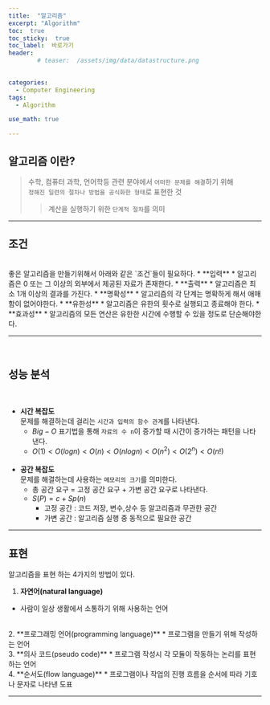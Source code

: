 ```yaml
---
title:  "알고리즘"  
excerpt: "Algorithm"
toc:  true
toc_sticky:  true
toc_label:  바로가기
header:
        # teaser:  /assets/img/data/datastructure.png

 
categories:
  - Computer Engineering
tags:
  - Algorithm

use_math: true

---
```


## 알고리즘 이란?  
> 수학, 컴퓨터 과학, 언어학등 관련 분야에서 `어떠한 문제를 해결`하기 위해   
> `정해진 일련의 절차나 방법을 공식화한 형태`로 표현한 것  
>> 계산을 실행하기 위한 `단계적 절차`를 의미

---

## 조건
<br/>
좋은 알고리즘을 만들기위해서 아래와 같은 `조건`들이 필요하다.
* **입력**
  * 알고리즘은 0 또는 그 이상의 외부에서 제공된 자료가 존재한다.
* **출력**
  * 알고리즘은 최소 1개 이상의 결과를 가진다.
* **명확성**
  * 알고리즘의 각 단계는 명확하게 해서 애매함이 없어야한다.
* **유한성**
  * 알고리즘은 유한의 횟수로 실행되고 종료해야 한다.
* **효과성**
  * 알고리즘의 모든 연산은 유한한 시간에 수행할 수 있을 정도로 단순해야한다.

---
<br/>


## 성능 분석
<br/>

* **시간 복잡도**  
문제를 해결하는데 걸리는 `시간과 입력의 함수 관계`를 나타낸다.
  * $Big-O$ 표기법을 통해 `자료의 수 n`이 증가할 때 시간이 증가하는 패턴을 나타낸다.
  * $O(1) < O(log n) < O(n) < O(n log n) < O (n^2) < O(2^n) < O(n!)$  
  <br/>  
* **공간 복잡도**  
문제를 해결하는데 사용하는 `메모리의 크기`를 의미한다.
  * 총 공간 요구 = 고정 공간 요구 + 가변 공간 요구로 나타낸다.
  * $S(P) = c + Sp(n)$
    * 고정 공간 : 코드 저장, 변수,상수 등 알고리즘과 무관한 공간
    * 가변 공간 : 알고리즘 실행 중 동적으로 필요한 공간

---

## 표현
알고리즘을 표현 하는 4가지의 방법이 있다.
1. **자연어(natural language)**
  * 사람이 일상 생활에서 소통하기 위해 사용하는 언어  
  <br/>  
2. **프로그래밍 언어(programming language)**
  * 프로그램을 만들기 위해 작성하는 언어  
  <br/>  
3. **의사 코드(pseudo code)**
  * 프로그램 작성시 각 모듈이 작동하는 논리를 표현하는 언어  
  <br/>  
4. **순서도(flow language)**
  * 프로그램이나 작업의 진행 흐름을 순서에 따라 기호나 문자로 나타낸 도표
   
---